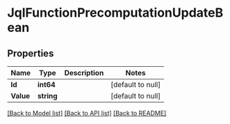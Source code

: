 # JqlFunctionPrecomputationUpdateBean

## Properties
Name | Type | Description | Notes
------------ | ------------- | ------------- | -------------
**Id** | **int64** |  | [default to null]
**Value** | **string** |  | [default to null]

[[Back to Model list]](../README.md#documentation-for-models) [[Back to API list]](../README.md#documentation-for-api-endpoints) [[Back to README]](../README.md)

